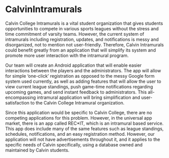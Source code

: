 # CalvinIntramurals
  Calvin College Intramurals is a vital student organization that gives students opportunities to compete in various sports leagues without the stress and time commitment of varsity teams. However, the current system of intramurals including registration, updates, and notifications is messy and disorganized, not to mention not user-friendly. Therefore, Calvin Intramurals could benefit greatly from an application that will simplify its system and promote more user interaction with the intramural program.

  Our team will create an Android application that will enable easier interactions between the players and the administrators. The app will allow for simple ‘one-click’ registration as opposed to the messy Google form system used currently, as well as adding features that will allow the user to view current league standings, push game-time notifications regarding upcoming games, and send instant feedback to administrators. This all-encompassing intramural application will bring simplification and user-satisfaction to the Calvin College Intramural organization.

  Since this application would be specific to Calvin College, there are no competing applications for this problem. However, in the universal app market, there is an app called REC*IT, which is an intramural based service. This app does include many of the same features such as league standings, schedules, notifications, and an easy registration method. However, our application will not have advertisements throughout it, and it applies to the specific needs of Calvin specifically, using a database owned and maintained by Calvin students.
